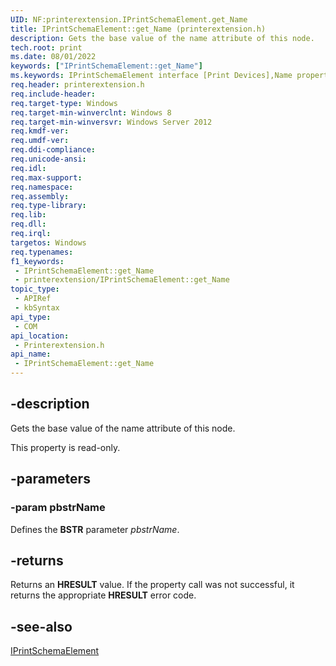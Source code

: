 ```yaml
---
UID: NF:printerextension.IPrintSchemaElement.get_Name
title: IPrintSchemaElement::get_Name (printerextension.h)
description: Gets the base value of the name attribute of this node.
tech.root: print
ms.date: 08/01/2022
keywords: ["IPrintSchemaElement::get_Name"]
ms.keywords: IPrintSchemaElement interface [Print Devices],Name property, IPrintSchemaElement.Name, IPrintSchemaElement.get_Name, IPrintSchemaElement::Name, IPrintSchemaElement::get_Name, Name property [Print Devices], Name property [Print Devices],IPrintSchemaElement interface, get_Name, print.iprintschemaelement_name, printerextension/IPrintSchemaElement::Name, printerextension/IPrintSchemaElement::get_Name
req.header: printerextension.h
req.include-header: 
req.target-type: Windows
req.target-min-winverclnt: Windows 8
req.target-min-winversvr: Windows Server 2012
req.kmdf-ver: 
req.umdf-ver: 
req.ddi-compliance: 
req.unicode-ansi: 
req.idl: 
req.max-support: 
req.namespace: 
req.assembly: 
req.type-library: 
req.lib: 
req.dll: 
req.irql: 
targetos: Windows
req.typenames: 
f1_keywords:
 - IPrintSchemaElement::get_Name
 - printerextension/IPrintSchemaElement::get_Name
topic_type:
 - APIRef
 - kbSyntax
api_type:
 - COM
api_location:
 - Printerextension.h
api_name:
 - IPrintSchemaElement::get_Name
---
```


## -description

Gets the base value of the name attribute of this node.

This property is read-only.

## -parameters

### -param pbstrName

Defines the **BSTR** parameter *pbstrName*.

## -returns

Returns an **HRESULT** value. If the property call was not successful, it returns the appropriate **HRESULT** error code.

## -see-also

[IPrintSchemaElement](./nn-printerextension-iprintschemaelement.md)
